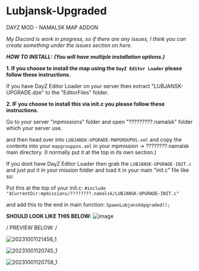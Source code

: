 # Lubjansk-Upgraded
DAYZ MOD - NAMALSK MAP ADDON

*My Discord is work in progress, so if there are any issues, I think you can create something under the issues section on here.*

**_HOW TO INSTALL:_** ***(You will have multiple installation options.)***

**1. If you choose to install the map using the `DayZ Editor Loader` please follow these instructions.**

 If you have DayZ Editor Loader on your server then extract "LUBJANSK-UPGRADE.dze" to the "EditorFiles" folder.

**2. IF you choose to install this via init.c you please follow these instructions.**

Go to your server "mpmissions" folder and open "?????????.namalsk" folder which your server use.

and then head over into `LUBJANSK-UPGRADE-MAPGROUPOS.xml` and copy the contents into your `mapgrouppos.xml` in your mpmission -> ????????.namalsk main directory. (I normally put it at the top in its own section.)

If you dont have DayZ Editor Loader then grab the `LUBJANSK-UPGRADE-INIT.c` and just put it in your mission folder and load it in your main "init.c" file like so:

Put this at the top of your init.c:
`#include "$CurrentDir:mpmissions/????????.namalsk/LUBJANSK-UPGRADE-INIT.c"`

and add this to the end in main function:
`SpawnLubjanskUpgraded();`

**SHOULD LOOK LIKE THIS BELOW:**
![image](https://github.com/Jack-Modifications/Lubjansk-Upgraded/assets/102194777/34caf20b-c4d2-4ea0-88e3-7c1b4ab5be6e)



\/ PREVIEW BELOW: \/

![20231001121456_1](https://github.com/Jack-Modifications/Lubjansk-Upgraded/assets/102194777/589159df-173d-400b-b8f4-fd3021c277c5)

![20231001120745_1](https://github.com/Jack-Modifications/Lubjansk-Upgraded/assets/102194777/6692693f-c70f-4e32-97e8-627ad668969f)

![20231001120758_1](https://github.com/Jack-Modifications/Lubjansk-Upgraded/assets/102194777/416a591e-d3f8-44e6-aef4-ffd5280d676e)
